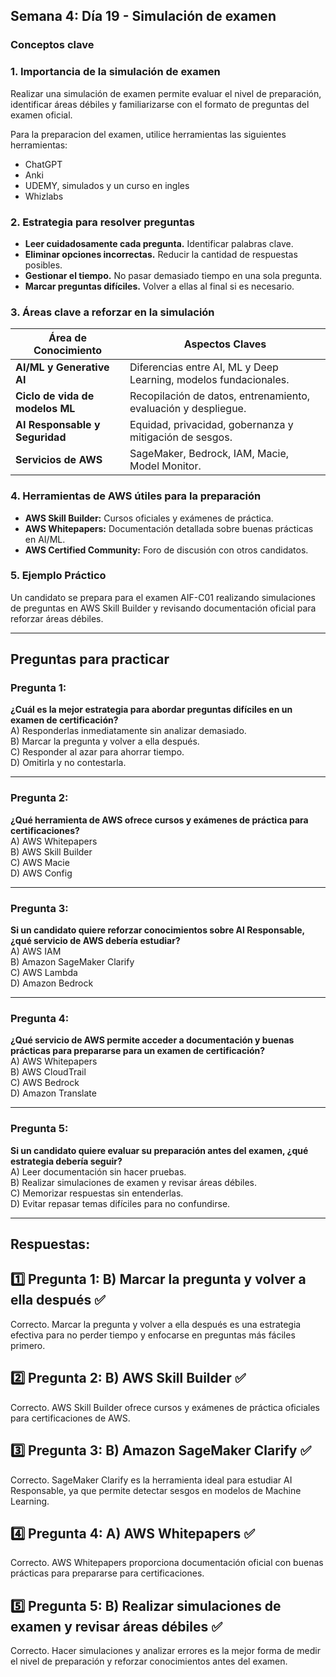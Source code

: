 ## Semana 4: Día 19 - Simulación de examen  

### **Conceptos clave**  

### **1. Importancia de la simulación de examen**  
Realizar una simulación de examen permite evaluar el nivel de preparación, identificar áreas débiles y familiarizarse con el formato de preguntas del examen oficial.

Para la preparacion del examen, utilice herramientas las siguientes herramientas:
 - ChatGPT
 - Anki
 - UDEMY, simulados y un curso en ingles
 - Whizlabs

### **2. Estrategia para resolver preguntas**  
- **Leer cuidadosamente cada pregunta.** Identificar palabras clave.  
- **Eliminar opciones incorrectas.** Reducir la cantidad de respuestas posibles.  
- **Gestionar el tiempo.** No pasar demasiado tiempo en una sola pregunta.  
- **Marcar preguntas difíciles.** Volver a ellas al final si es necesario.  

### **3. Áreas clave a reforzar en la simulación**  
| **Área de Conocimiento** | **Aspectos Claves** |
|----------------------|----------------|
| **AI/ML y Generative AI** | Diferencias entre AI, ML y Deep Learning, modelos fundacionales. |
| **Ciclo de vida de modelos ML** | Recopilación de datos, entrenamiento, evaluación y despliegue. |
| **AI Responsable y Seguridad** | Equidad, privacidad, gobernanza y mitigación de sesgos. |
| **Servicios de AWS** | SageMaker, Bedrock, IAM, Macie, Model Monitor. |

### **4. Herramientas de AWS útiles para la preparación**  
- **AWS Skill Builder:** Cursos oficiales y exámenes de práctica.  
- **AWS Whitepapers:** Documentación detallada sobre buenas prácticas en AI/ML.  
- **AWS Certified Community:** Foro de discusión con otros candidatos.  

### **5. Ejemplo Práctico**  
Un candidato se prepara para el examen AIF-C01 realizando simulaciones de preguntas en AWS Skill Builder y revisando documentación oficial para reforzar áreas débiles.  

---

## **Preguntas para practicar**  

### **Pregunta 1:**  
**¿Cuál es la mejor estrategia para abordar preguntas difíciles en un examen de certificación?**  
A) Responderlas inmediatamente sin analizar demasiado.  
B) Marcar la pregunta y volver a ella después.  
C) Responder al azar para ahorrar tiempo.  
D) Omitirla y no contestarla.  

---

### **Pregunta 2:**  
**¿Qué herramienta de AWS ofrece cursos y exámenes de práctica para certificaciones?**  
A) AWS Whitepapers  
B) AWS Skill Builder  
C) AWS Macie  
D) AWS Config  

---

### **Pregunta 3:**  
**Si un candidato quiere reforzar conocimientos sobre AI Responsable, ¿qué servicio de AWS debería estudiar?**  
A) AWS IAM  
B) Amazon SageMaker Clarify  
C) AWS Lambda  
D) Amazon Bedrock  

---

### **Pregunta 4:**  
**¿Qué servicio de AWS permite acceder a documentación y buenas prácticas para prepararse para un examen de certificación?**  
A) AWS Whitepapers  
B) AWS CloudTrail  
C) AWS Bedrock  
D) Amazon Translate  

---

### **Pregunta 5:**  
**Si un candidato quiere evaluar su preparación antes del examen, ¿qué estrategia debería seguir?**  
A) Leer documentación sin hacer pruebas.  
B) Realizar simulaciones de examen y revisar áreas débiles.  
C) Memorizar respuestas sin entenderlas.  
D) Evitar repasar temas difíciles para no confundirse.  

---

## Respuestas:

## 1️⃣ Pregunta 1: B) Marcar la pregunta y volver a ella después ✅
Correcto. Marcar la pregunta y volver a ella después es una estrategia efectiva para no perder tiempo y enfocarse en preguntas más fáciles primero.

## 2️⃣ Pregunta 2: B) AWS Skill Builder ✅
Correcto. AWS Skill Builder ofrece cursos y exámenes de práctica oficiales para certificaciones de AWS.

## 3️⃣ Pregunta 3: B) Amazon SageMaker Clarify ✅
Correcto. SageMaker Clarify es la herramienta ideal para estudiar AI Responsable, ya que permite detectar sesgos en modelos de Machine Learning.

## 4️⃣ Pregunta 4: A) AWS Whitepapers ✅
Correcto. AWS Whitepapers proporciona documentación oficial con buenas prácticas para prepararse para certificaciones.

## 5️⃣ Pregunta 5: B) Realizar simulaciones de examen y revisar áreas débiles ✅
Correcto. Hacer simulaciones y analizar errores es la mejor forma de medir el nivel de preparación y reforzar conocimientos antes del examen.

